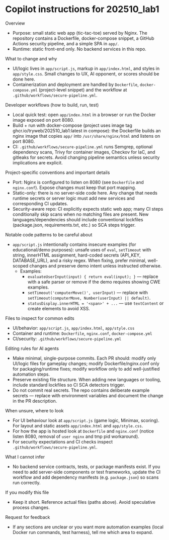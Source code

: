 <!--
This file guides AI coding agents (Copilot-style) to be productive in this repository.
Keep it short, concrete and focused on discoverable patterns in the codebase.
-->
# Copilot instructions for 202510_lab1

Overview
- Purpose: small static web app (tic-tac-toe) served by Nginx. The repository contains a Dockerfile, docker-compose snippet, a GitHub Actions security pipeline, and a simple SPA in `app/`.
- Runtime: static front-end only. No backend services in this repo.

What to change and why
- UI/logic lives in `app/script.js`, markup in `app/index.html`, and styles in `app/style.css`. Small changes to UX, AI opponent, or scores should be done here.
- Containerization and deployment are handled by `Dockerfile`, `docker-compose.yml` (project-level snippet) and the workflow at `.github/workflows/secure-pipeline.yml`.

Developer workflows (how to build, run, test)
- Local quick test: open `app/index.html` in a browser or run the Docker image exposed on port 8080.
- Build + run with docker-compose (project uses image tag ghcr.io/tryweb/202510_lab1:latest in compose): the Dockerfile builds an nginx image that copies `app/` into `/usr/share/nginx/html` and listens on port 8080.
- CI: `.github/workflows/secure-pipeline.yml` runs Semgrep, optional dependency scans, Trivy for container images, Checkov for IaC, and gitleaks for secrets. Avoid changing pipeline semantics unless security implications are explicit.

Project-specific conventions and important details
- Port: Nginx is configured to listen on 8080 (see `Dockerfile` and `nginx.conf`). Expose changes must keep that port mapping.
- Static-only: there is no server-side code here. Any change that needs runtime secrets or server logic must add new services and corresponding CI updates.
- Security-aware repo: CI explicitly expects static web app; many CI steps conditionally skip scans when no matching files are present. New languages/dependencies should include conventional lockfiles (package.json, requirements.txt, etc.) so SCA steps trigger.

Notable code patterns to be careful about
- `app/script.js` intentionally contains insecure examples (for educational/demo purposes): unsafe uses of `eval`, `setTimeout` with string, innerHTML assignment, hard-coded secrets (API_KEY, DATABASE_URL), and a risky regex. When fixing, prefer minimal, well-scoped changes and preserve demo intent unless instructed otherwise.
  - Examples:
    - `evaluateUserInput(input) { return eval(input); }` — replace with a safe parser or remove if the demo requires showing CWE examples.
    - `setTimeout('computerMove()', userInput)` — replace with `setTimeout(computerMove, Number(userInput) || default)`.
    - `statusDisplay.innerHTML = '<span>' + ...` — use `textContent` or create elements to avoid XSS.

Files to inspect for common edits
- UI/behavior: `app/script.js`, `app/index.html`, `app/style.css`
- Container and runtime: `Dockerfile`, `nginx.conf`, `docker-compose.yml`
- CI/security: `.github/workflows/secure-pipeline.yml`

Editing rules for AI agents
- Make minimal, single-purpose commits. Each PR should: modify only UI/logic files for gameplay changes; modify Dockerfile/nginx.conf only for packaging/runtime fixes; modify workflow only to add well-justified automation steps.
- Preserve existing file structure. When adding new languages or tooling, include standard lockfiles so CI SCA detectors trigger.
- Do not commit real secrets. The repo contains deliberate example secrets — replace with environment variables and document the change in the PR description.

When unsure, where to look
- For UI behaviour look at `app/script.js` (game logic, Minimax, scoring). For layout and static assets `app/index.html` and `app/style.css`.
- For how the app is hosted look at `Dockerfile` and `nginx.conf` (notice listen 8080, removal of `user nginx` and tmp pid workaround).
- For security expectations and CI checks inspect `.github/workflows/secure-pipeline.yml`.

What I cannot infer
- No backend service contracts, tests, or package manifests exist. If you need to add server-side components or test frameworks, update the CI workflow and add dependency manifests (e.g. `package.json`) so scans run correctly.

If you modify this file
- Keep it short. Reference actual files (paths above). Avoid speculative process changes.

Request for feedback
- If any sections are unclear or you want more automation examples (local Docker run commands, test harness), tell me which area to expand.
